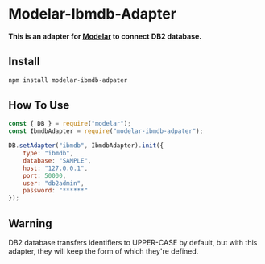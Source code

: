 # Modelar-Ibmdb-Adapter

**This is an adapter for [Modelar](http://modelar.hyurl.com) to connect**
**DB2 database.**

## Install

```sh
npm install modelar-ibmdb-adpater
```

## How To Use

```javascript
const { DB } = require("modelar");
const IbmdbAdapter = require("modelar-ibmdb-adpater");

DB.setAdapter("ibmdb", IbmdbAdapter).init({
    type: "ibmdb",
    database: "SAMPLE",
    host: "127.0.0.1",
    port: 50000,
    user: "db2admin",
    password: "******"
});
```

## Warning

DB2 database transfers identifiers to UPPER-CASE by default, but with this 
adapter, they will keep the form of which they're defined.